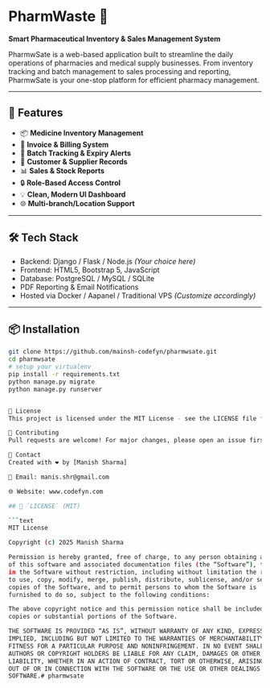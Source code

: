 # PharmWaste 💊

**Smart Pharmaceutical Inventory & Sales Management System**

PharmwSate is a web-based application built to streamline the daily operations of pharmacies and medical supply businesses. From inventory tracking and batch management to sales processing and reporting, PharmwSate is your one-stop platform for efficient pharmacy management.

---

## 🚀 Features

- 📦 **Medicine Inventory Management**
- 🧾 **Invoice & Billing System**
- 🧪 **Batch Tracking & Expiry Alerts**
- 🧍 **Customer & Supplier Records**
- 📊 **Sales & Stock Reports**
- 🔒 **Role-Based Access Control**
- 💡 **Clean, Modern UI Dashboard**
- 🌐 **Multi-branch/Location Support**

---

## 🛠️ Tech Stack

- Backend: Django / Flask / Node.js *(Your choice here)*
- Frontend: HTML5, Bootstrap 5, JavaScript
- Database: PostgreSQL / MySQL / SQLite
- PDF Reporting & Email Notifications
- Hosted via Docker / Aapanel / Traditional VPS *(Customize accordingly)*

---

## 📦 Installation

```bash
git clone https://github.com/mainsh-codefyn/pharmwsate.git
cd pharmwsate
# setup your virtualenv
pip install -r requirements.txt
python manage.py migrate
python manage.py runserver


📜 License
This project is licensed under the MIT License - see the LICENSE file for details.

🤝 Contributing
Pull requests are welcome! For major changes, please open an issue first to discuss your proposal.

📧 Contact
Created with ❤️ by [Manish Sharma]

📧 Email: manis.shr@gmail.com

🌐 Website: www.codefyn.com

## 📄 `LICENSE` (MIT)

```text
MIT License

Copyright (c) 2025 Manish Sharma

Permission is hereby granted, free of charge, to any person obtaining a copy
of this software and associated documentation files (the “Software”), to deal
in the Software without restriction, including without limitation the rights  
to use, copy, modify, merge, publish, distribute, sublicense, and/or sell     
copies of the Software, and to permit persons to whom the Software is         
furnished to do so, subject to the following conditions:                      

The above copyright notice and this permission notice shall be included in all 
copies or substantial portions of the Software.                                

THE SOFTWARE IS PROVIDED “AS IS”, WITHOUT WARRANTY OF ANY KIND, EXPRESS OR    
IMPLIED, INCLUDING BUT NOT LIMITED TO THE WARRANTIES OF MERCHANTABILITY,      
FITNESS FOR A PARTICULAR PURPOSE AND NONINFRINGEMENT. IN NO EVENT SHALL THE   
AUTHORS OR COPYRIGHT HOLDERS BE LIABLE FOR ANY CLAIM, DAMAGES OR OTHER        
LIABILITY, WHETHER IN AN ACTION OF CONTRACT, TORT OR OTHERWISE, ARISING FROM, 
OUT OF OR IN CONNECTION WITH THE SOFTWARE OR THE USE OR OTHER DEALINGS IN THE 
SOFTWARE.# pharmwsate
